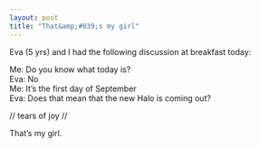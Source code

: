 ```yaml
---
layout: post
title: "That&amp;#039;s my girl"
---
```



<p>Eva (5 yrs) and I had the following discussion at breakfast today:</p>








  
<p>Me: Do you know what today is? <br/> Eva: No <br/> Me: It&#8217;s the first day of September <br/> Eva: Does that mean that the new Halo is coming out?<br/></p>








  
<p>// tears of joy //</p>








  
<p>That&#8217;s my girl.</p>








